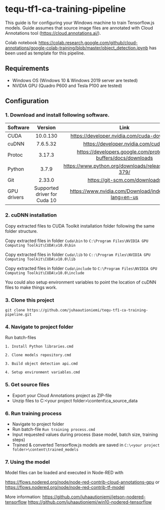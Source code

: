 # tequ-tf1-ca-training-pipeline
This guide is for configuring your Windows machine to train Tensorflow.js models. Guide assumes that source image files are annotated with Cloud Annotations tool (https://cloud.annotations.ai/). 

Colab notebook https://colab.research.google.com/github/cloud-annotations/google-colab-training/blob/master/object_detection.ipynb has been used as template for this pipeline.

## Requirements

- Windows OS (Windows 10 & Windows 2019 server are tested)
- NVIDIA GPU (Quadro P600 and Tesla P100 are tested)

## Configuration

### 1. Download and install following software.

| Software      | Version       | Link |
| ------------- |:-------------:| :-------------:| 
| CUDA          | 10.0.130      | https://developer.nvidia.com/cuda-downloads |
| cuDNN         | 7.6.5.32      | https://developer.nvidia.com/cudnn |
| Protoc        | 3.17.3        | https://developers.google.com/protocol-buffers/docs/downloads |
| Python        | 3.7.9         | https://www.python.org/downloads/release/python-379/ |
| Git           | 2.33.0        | https://git-scm.com/downloads |
| GPU drivers   | Supported driver for Cuda 10 | https://www.nvidia.com/Download/index.aspx?lang=en-us |

### 2. cuDNN installation

Copy extracted files to CUDA Toolkit installation folder following the same folder structure.

Copy extracted files in folder ```Cuda\bin``` to ```C:\Program Files\NVIDIA GPU Computing Toolkit\CUDA\v10.0\bin```

Copy extracted files in folder ```Cuda\lib``` to ```C::\Program Files\NVIDIA GPU Computing Toolkit\CUDA\v10.0\lib```

Copy extracted files in folder ```Cuda\include``` to ```C:\Program Files\NVIDIA GPU Computing Toolkit\CUDA\v10.0\include```

You could also setup environment variables to point the location of cuDNN files to make things work.

### 3. Clone this project 

```
git clone https://github.com/juhaautioniemi/tequ-tf1-ca-training-pipeline.git
```

### 4. Navigate to project folder

Run batch-files

```1. Install Python libraries.cmd```

```2. Clone models repository.cmd```

```3. Build object detection api.cmd```

```4. Setup environment variables.cmd```

### 5. Get source files

- Export your Cloud Annotations project as ZIP-file
- Unzip files to C:\<your project folder>\content\ca_source_data

### 6. Run training process

- Navigate to project folder
- Run batch-file ```Run training process.cmd```
- Input requested values during process (base model, batch size, training steps)
- Trained & converted Tensorflow.js models are saved in ```C:\<your project folder>\content\trained_models```

### 7. Using the model

Model files can be loaded and executed in Node-RED with 

https://flows.nodered.org/node/node-red-contrib-cloud-annotations-gpu
or
https://flows.nodered.org/node/node-red-contrib-tf-model

More information:
https://github.com/juhaautioniemi/jetson-nodered-tensorflow
https://github.com/juhaautioniemi/win10-nodered-tensorflow


